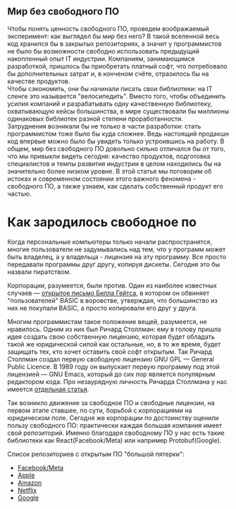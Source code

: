 ## Мир без свободного ПО
Чтобы понять ценность свободного ПО, проведем воображаемый эксперимент: как выглядел бы мир без него? В такой вселенной весь код хранился бы в закрытых репозиториях, а значит у программистов не было бы возможности свободно использовать предыдущий накопленный опыт IT индустрии. Компаниям, занимающимся разработкой, пришлось бы приобретать платный софт, что потребовало бы дополнительных затрат и, в конченом счёте, отразилось бы на качестве продуктов.   
Чтобы сэкономить, они бы начинали писать свои библиотеки: на IT сленге это называется "велосипедить". Вместо того, чтобы объединить усилия компаний и разрабатывать одну качественную библиотеку, охватывающую кейсы большинства, в мире существовали бы миллионы одинаковых библиотек разной степени проработанности.  
Затруднения возникали бы не только в части разработки: стать программистом тоже было бы куда сложнее. Ведь настоящий продакшн код впервые можно было бы увидеть только устроившись на работу.
В общем, мир без свободного ПО довольно сильно отличался бы от того, что мы привыкли видеть сегодня: качество продуктов, подготовка специалистов и темпы развития индустрии в целом находились бы на значительно более низком уровне.
В этой статье мы поговорим об истоках и современном состоянии этого важного феномена - свободного ПО, а также узнаем, как сделать собственный продукт его частью.


# Как зародилось свободное по

Когда персональные компьютеры только начали распространятся, многие пользователи не задумывались над тем, что у программ может быть владелец, а у владельца -  лицензия на эту программу. Все просто передавали программы друг другу, копируя дискеты. Сегодня это бы назвали пиратством. 

Корпорации, разумеется, были против. Один из наиболее известных случаев — [открытое письмо Билла Гейтса](https://ru.wikipedia.org/wiki/%D0%9E%D1%82%D0%BA%D1%80%D1%8B%D1%82%D0%BE%D0%B5_%D0%BF%D0%B8%D1%81%D1%8C%D0%BC%D0%BE_%D0%BB%D1%8E%D0%B1%D0%B8%D1%82%D0%B5%D0%BB%D1%8F%D0%BC), в котором он обвиняет "пользователей" BASIC в воровстве, утверждая, что большинство из них не покупали BASIC, а просто копировали его друг у друга.

Многим программистам такое положение вещей, разумеется, не нравилось. Одним из них был Ричард Столлман: ему в голову пришла идея создать свою собственную лицензию, которая будет обладать такой же юридической силой как остальные, но, в то же время, будет защищать тех, кто хочет оставить свой софт открытым. Так Ричард Столлман создал первую свободную лицензию GNU GPL — General Public Licence. В 1989 году он выпускает первую программу под этой лицензией — GNU Emacs, который до сих пор является популярным редактором кода. Про незаурядную личность Ричарда Столлмана у нас имеется [отдельная статья](https://ru.hexlet.io/blog/posts/richard-stollman).

Так возникло движение за свободное ПО и свободные лицензии, на первом этапе ставшее, по сути, борьбой с корпорациями на юридическом поле. Сегодня же корпорации по достоинству оценили пользу свободного ПО: практически каждая большая компания имеет свой репозиторий. Именно благодаря свободному ПО у нас есть такие библиотеки как React(Facebook/Meta) или например Protobuf(Google).

Список репозиториев с открытым ПО "большой пятерки":  
* [Facebook/Meta](https://github.com/facebook)
* [Apple](https://github.com/apple)
* [Amazon](https://github.com/amzn)
* [Netflix](https://github.com/Netflix)
* [Google](https://github.com/google) 
  
